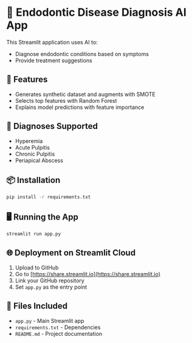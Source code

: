 # 🦷 Endodontic Disease Diagnosis AI App

This Streamlit application uses AI to:
- Diagnose endodontic conditions based on symptoms
- Provide treatment suggestions

## 🚀 Features
- Generates synthetic dataset and augments with SMOTE
- Selects top features with Random Forest
- Explains model predictions with feature importance

## 🧠 Diagnoses Supported
- Hyperemia
- Acute Pulpitis
- Chronic Pulpitis
- Periapical Abscess

## 📦 Installation
```bash
pip install -r requirements.txt
```

## 🖥️ Running the App
```bash
streamlit run app.py
```

## 🌐 Deployment on Streamlit Cloud
1. Upload to GitHub
2. Go to [https://share.streamlit.io](https://share.streamlit.io)
3. Link your GitHub repository
4. Set `app.py` as the entry point

## 📂 Files Included
- `app.py` - Main Streamlit app
- `requirements.txt` - Dependencies
- `README.md` - Project documentation

